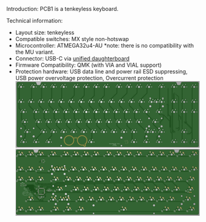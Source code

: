 Introduction:
PCB1 is a tenkeyless keyboard.

Technical information:
- Layout size: tenkeyless
- Compatible switches: MX style non-hotswap
- Microcontroller: ATMEGA32u4-AU
   *note: there is no compatibility with the MU variant.
- Connector: USB-C via [unified daughterboard](https://github.com/Unified-Daughterboard/)
- Firmware Compatibility: QMK (with VIA and VIAL support)
- Protection hardware: USB data line and power rail ESD suppressing, USB power overvoltage protection, Overcurrent protection
![alt text](https://github.com/awu778/keyboardpcb1/blob/main/images/pcb1.PNG)
![alt text](https://github.com/awu778/keyboardpcb1/blob/main/images/pcb1back.PNG)

